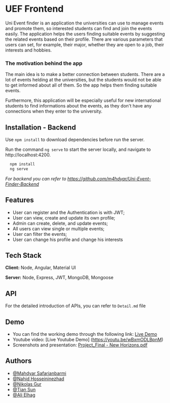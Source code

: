 # UEF Frontend

Uni Event finder is an application the universities can use to manage events and promote them, so interested students can find and join the events easily. The application helps the users finding suitable events by suggesting the related events based on their profile. There are various parameters that users can set, for example, their major, whether they are open to a job, their interests and hobbies.

### The motivation behind the app

The main idea is to make a better connection between students. There are a lot of events helding at the universities, but the students would not be able to get informed about all of them. So the app helps them finding suitable events.

Furthermore, this application will be especially useful for new international students to find informations about the events, as they don't have any connections when they enter to the university. 


## Installation - Backend

Use `npm install` to download dependencies before run the server.

Run the command `ng serve` to start the server locally, and navigate to http://localhost:4200.

```bash
  npm install
  ng serve
```
*For backend you can refer to https://github.com/m4hdyar/Uni-Event-Finder-Backend*

## Features
- User can register and the Authentication is with JWT;
- User can view, create and update its own profile;
- Admin can create, delete, and update events;
- All users can view single or multiple events;
- User can filter the events;
- User can change his profile and change his interests

## Tech Stack

**Client:** Node, Angular, Material UI

**Server:** Node, Express, JWT,  MongoDB, Mongoose


## API

For the detailed introduction of APIs, you can refer to `Detail.md` file

## Demo

- You can find the working demo through the following link: [Live Demo](https://lit-ocean-82872.herokuapp.com/)
- Youtube video: [Live Youtube Demo] (https://youtu.be/wBxmODLBpnM)
- Screenshots and presentation: [Project_Final - New Horizons.pdf](https://github.com/m4hdyar/Uni-Event-Finder-Backend/files/9334064/Project_Final.-.New.Horizons.pdf)

## Authors

- [@Mahdyar Safarianbarmi](https://github.com/m4hdyar)
- [@Nahid Hosseininezhad](https://github.com/nahidnezhad)
- [@Nikolas Gur](https://github.com/heldderarbeit)
- [@Tian Sun](https://github.com/suntian7991)
- [@Ali Elhag](https://github.com/3liFaisal)
